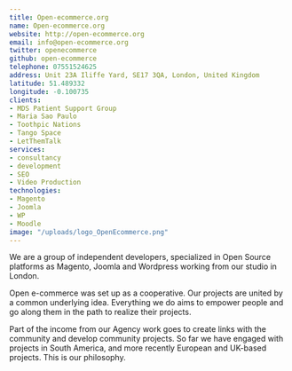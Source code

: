 ```yaml
---
title: Open-ecommerce.org
name: Open-ecommerce.org
website: http://open-ecommerce.org
email: info@open-ecommerce.org
twitter: openecommerce
github: open-ecommerce
telephone: 07551524625
address: Unit 23A Iliffe Yard, SE17 3QA, London, United Kingdom
latitude: 51.489332
longitude: -0.100735
clients:
- MDS Patient Support Group
- Maria Sao Paulo
- Toothpic Nations
- Tango Space
- LetThemTalk
services:
- consultancy
- development
- SEO
- Video Production
technologies:
- Magento
- Joomla
- WP
- Moodle
image: "/uploads/logo_OpenEcommerce.png"
---
```


We are a group of independent developers, specialized in Open Source platforms as Magento, Joomla and Wordpress working from our studio in London.

Open e-commerce was set up as a cooperative. Our projects are united by a common underlying idea. Everything we do aims to empower people and go along them in the path to realize their projects.

Part of the income from our Agency work goes to create links with the community and develop community projects. So far we have engaged with projects in South America, and more recently European and UK-based projects. This is our philosophy.
